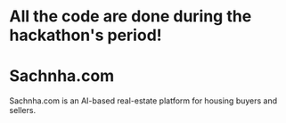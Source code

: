 # All the code are done during the hackathon's period!

# Sachnha.com

Sachnha.com is an AI-based real-estate platform for housing buyers and sellers.


